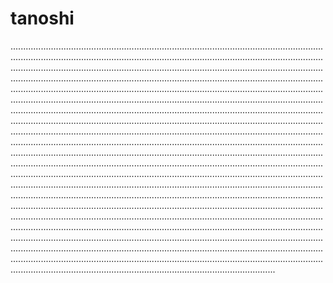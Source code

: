 # tanoshi
.....................................................................................................................................................................................................................................................................................................................................................................................................................................................................................................................................................................................................................................................................................................................................................................................................................................................................................................................................................................................................................................................................................................................................................................................................................................................................................................................................................................................................................................................................................................................................................................................................................................................................................................................................................................................................................................................................................................................................................................................................................................................................................................................................................................................................................................................................................................................................................................................................................................................................................................................................................................................................................................................................................................................................................................................................................